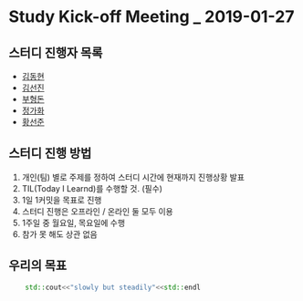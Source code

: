 # Study Kick-off Meeting _ 2019-01-27

## 스터디 진행자 목록
- [김동현](https://github.com/knight2995)
- [김선진](https://github.com/Junnis0123) 
- [부형돈](https://github.com/gurobooru)
- [정가화](https://github.com/gagahwahwa)
- [황선준]()

## 스터디 진행 방법
1. 개인(팀) 별로 주제를 정하여 스터디 시간에 현재까지 진행상황 발표
1. TIL(Today I Learnd)를 수행할 것. (필수) 
1. 1일 1커밋을 목표로 진행
1. 스터디 진행은 오프라인 / 온라인 둘 모두 이용
1. 1주일 중 월요일, 목요일에 수행
1. 참가 못 해도 상관 없음

## 우리의 목표

```cpp
    std::cout<<"slowly but steadily"<<std::endl
```